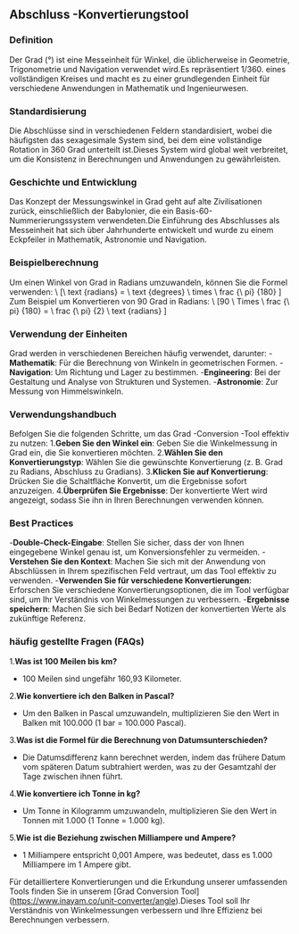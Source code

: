 ## Abschluss -Konvertierungstool

### Definition
Der Grad (°) ist eine Messeinheit für Winkel, die üblicherweise in Geometrie, Trigonometrie und Navigation verwendet wird.Es repräsentiert 1/360. eines vollständigen Kreises und macht es zu einer grundlegenden Einheit für verschiedene Anwendungen in Mathematik und Ingenieurwesen.

### Standardisierung
Die Abschlüsse sind in verschiedenen Feldern standardisiert, wobei die häufigsten das sexagesimale System sind, bei dem eine vollständige Rotation in 360 Grad unterteilt ist.Dieses System wird global weit verbreitet, um die Konsistenz in Berechnungen und Anwendungen zu gewährleisten.

### Geschichte und Entwicklung
Das Konzept der Messungswinkel in Grad geht auf alte Zivilisationen zurück, einschließlich der Babylonier, die ein Basis-60-Nummerierungssystem verwendeten.Die Einführung des Abschlusses als Messeinheit hat sich über Jahrhunderte entwickelt und wurde zu einem Eckpfeiler in Mathematik, Astronomie und Navigation.

### Beispielberechnung
Um einen Winkel von Grad in Radians umzuwandeln, können Sie die Formel verwenden:
\ [\ text {radians} = \ text {degrees} \ times \ frac {\ pi} {180} \]
Zum Beispiel um Konvertieren von 90 Grad in Radians:
\ [90 \ Times \ frac {\ pi} {180} = \ frac {\ pi} {2} \ text {radians} \]

### Verwendung der Einheiten
Grad werden in verschiedenen Bereichen häufig verwendet, darunter:
-**Mathematik**: Für die Berechnung von Winkeln in geometrischen Formen.
-**Navigation**: Um Richtung und Lager zu bestimmen.
-**Engineering**: Bei der Gestaltung und Analyse von Strukturen und Systemen.
-**Astronomie**: Zur Messung von Himmelswinkeln.

### Verwendungshandbuch
Befolgen Sie die folgenden Schritte, um das Grad -Conversion -Tool effektiv zu nutzen:
1.**Geben Sie den Winkel ein**: Geben Sie die Winkelmessung in Grad ein, die Sie konvertieren möchten.
2.**Wählen Sie den Konvertierungstyp**: Wählen Sie die gewünschte Konvertierung (z. B. Grad zu Radians, Abschluss zu Gradians).
3.**Klicken Sie auf Konvertierung**: Drücken Sie die Schaltfläche Konvertit, um die Ergebnisse sofort anzuzeigen.
4.**Überprüfen Sie Ergebnisse**: Der konvertierte Wert wird angezeigt, sodass Sie ihn in Ihren Berechnungen verwenden können.

### Best Practices
-**Double-Check-Eingabe**: Stellen Sie sicher, dass der von Ihnen eingegebene Winkel genau ist, um Konversionsfehler zu vermeiden.
-**Verstehen Sie den Kontext**: Machen Sie sich mit der Anwendung von Abschlüssen in Ihrem spezifischen Feld vertraut, um das Tool effektiv zu verwenden.
-**Verwenden Sie für verschiedene Konvertierungen**: Erforschen Sie verschiedene Konvertierungsoptionen, die im Tool verfügbar sind, um Ihr Verständnis von Winkelmessungen zu verbessern.
-**Ergebnisse speichern**: Machen Sie sich bei Bedarf Notizen der konvertierten Werte als zukünftige Referenz.

### häufig gestellte Fragen (FAQs)

1.**Was ist 100 Meilen bis km?**
- 100 Meilen sind ungefähr 160,93 Kilometer.

2.**Wie konvertiere ich den Balken in Pascal?**
- Um den Balken in Pascal umzuwandeln, multiplizieren Sie den Wert in Balken mit 100.000 (1 bar = 100.000 Pascal).

3.**Was ist die Formel für die Berechnung von Datumsunterschieden?**
- Die Datumsdifferenz kann berechnet werden, indem das frühere Datum vom späteren Datum subtrahiert werden, was zu der Gesamtzahl der Tage zwischen ihnen führt.

4.**Wie konvertiere ich Tonne in kg?**
- Um Tonne in Kilogramm umzuwandeln, multiplizieren Sie den Wert in Tonnen mit 1.000 (1 Tonne = 1.000 kg).

5.**Wie ist die Beziehung zwischen Milliampere und Ampere?**
- 1 Milliampere entspricht 0,001 Ampere, was bedeutet, dass es 1.000 Milliampere im 1 Ampere gibt.

Für detailliertere Konvertierungen und die Erkundung unserer umfassenden Tools finden Sie in unserem [Grad Conversion Tool] (https://www.inayam.co/unit-converter/angle).Dieses Tool soll Ihr Verständnis von Winkelmessungen verbessern und Ihre Effizienz bei Berechnungen verbessern.